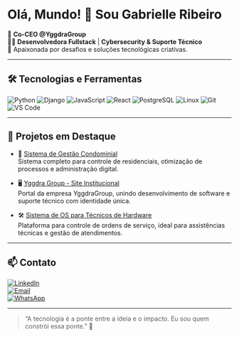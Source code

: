 # Olá, Mundo! 👋 Sou Gabrielle Ribeiro

🚀 **Co-CEO @YggdraGroup**  
👩‍💻 **Desenvolvedora Fullstack** | **Cybersecurity & Suporte Técnico**  
💙 Apaixonada por desafios e soluções tecnológicas criativas.

---

## 🛠️ Tecnologias e Ferramentas

![Python](https://img.shields.io/badge/-Python-333333?style=flat&logo=python)
![Django](https://img.shields.io/badge/-Django-092E20?style=flat&logo=django)
![JavaScript](https://img.shields.io/badge/-JavaScript-F7DF1E?style=flat&logo=javascript&logoColor=000)
![React](https://img.shields.io/badge/-React-20232A?style=flat&logo=react)
![PostgreSQL](https://img.shields.io/badge/-PostgreSQL-336791?style=flat&logo=postgresql)
![Linux](https://img.shields.io/badge/-Linux-FCC624?style=flat&logo=linux&logoColor=000)
![Git](https://img.shields.io/badge/-Git-F05032?style=flat&logo=git&logoColor=fff)
![VS Code](https://img.shields.io/badge/-VS%20Code-007ACC?style=flat&logo=visual-studio-code)

---

## 🌟 Projetos em Destaque

- 🔐 [Sistema de Gestão Condominial](https://github.com/gaab-elle/gestao-condominios)  
  Sistema completo para controle de residenciais, otimização de processos e administração digital.

- 🖥️ [Yggdra Group - Site Institucional](https://yggdragroup.com)  
  Portal da empresa YggdraGroup, unindo desenvolvimento de software e suporte técnico com identidade única.

- 🛠️ [Sistema de OS para Técnicos de Hardware](https://github.com/gaab-elle/assistencia_tecnica_os)  
  Plataforma para controle de ordens de serviço, ideal para assistências técnicas e gestão de atendimentos.

---

## 📫 Contato

[![LinkedIn](https://img.shields.io/badge/-LinkedIn-0077B5?style=flat&logo=linkedin&logoColor=white)](https://linkedin.com/in/gabrielle-ribeiro10)  
[![Email](https://img.shields.io/badge/-Email-EA4335?style=flat&logo=gmail&logoColor=white)](ribeiro.gabrielle989@gmail.com)  
[![WhatsApp](https://img.shields.io/badge/-WhatsApp-25D366?style=flat&logo=whatsapp&logoColor=white)](https://wa.me/5591996374963)

---

> “A tecnologia é a ponte entre a ideia e o impacto. Eu sou quem constrói essa ponte.” 🚧
